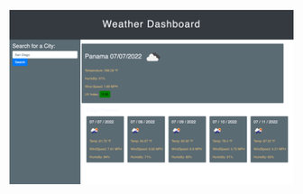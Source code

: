 ![alt text](./Assets/screencapture-file-Users-rainierdotulong-Desktop-02-Challenge-index-html-2022-07-07-21_11_41.png)
